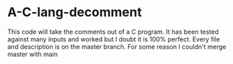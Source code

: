 # A-C-lang-decomment
This code will take the comments out of a C program. It has been tested against many inputs and worked but I doubt it is 100% perfect.
Every file and description is on the master branch. For some reason I couldn't merge master with main
